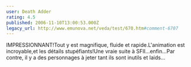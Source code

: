 ```yaml
---
user: Death Adder
rating: 4.5
published: 2006-11-10T13:00:53.000Z
legacy_url: http://www.emunova.net/veda/test/670.htm#comment-6707
---
```

IMPRESSIONNANT!Tout y est magnifique, fluide et rapide.L'animation est incroyable,et les détails stupéfiants!Une vraie suite à SFII...enfin...Par contre, il y a des personnages à jeter tant ils sont inutils et laids...